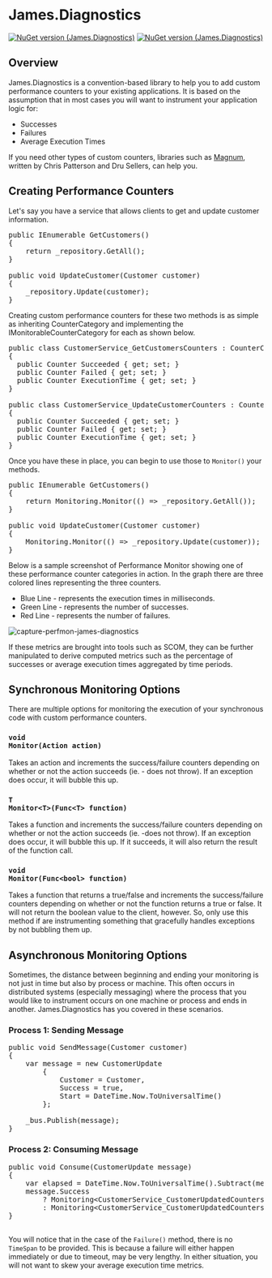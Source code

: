 # James.Diagnostics

[![NuGet version (James.Diagnostics)](https://img.shields.io/nuget/v/James.Diagnostics.svg?style=flat)](https://www.nuget.org/packages/James.Diagnostics/)
[![NuGet version (James.Diagnostics)](https://img.shields.io/nuget/dt/James.Diagnostics.svg?style=flat)](https://www.nuget.org/packages/James.Diagnostics/)

## Overview ##
James.Diagnostics is a convention-based library to help you to add custom performance counters to your existing applications.  It is based on the assumption that in most cases you will want to instrument your application logic for:

* Successes
* Failures
* Average Execution Times

If you need other types of custom counters, libraries such as [Magnum](https://www.nuget.org/packages/Magnum/), written by Chris Patterson and Dru Sellers, can help you.

## Creating Performance Counters ##
Let's say you have a service that allows clients to get and update customer information.

<pre lang="csharp">
public IEnumerable<Customer> GetCustomers()
{
	return _repository.GetAll();
}

public void UpdateCustomer(Customer customer)
{
	_repository.Update(customer);
}
</pre>

Creating custom performance counters for these two methods is as simple as inheriting CounterCategory and implementing the IMonitorableCounterCategory for each as shown below.

<pre lang="csharp">
public class CustomerService_GetCustomersCounters : CounterCategory, IMonitorableCounterCategory
{
  public Counter Succeeded { get; set; }
  public Counter Failed { get; set; }
  public Counter ExecutionTime { get; set; }
}

public class CustomerService_UpdateCustomerCounters : CounterCategory, IMonitorableCounterCategory
{
  public Counter Succeeded { get; set; }
  public Counter Failed { get; set; }
  public Counter ExecutionTime { get; set; }
}
</pre>

Once you have these in place, you can begin to use those to <code lang="csharp">Monitor()</code> your methods.

<pre lang="csharp">
public IEnumerable<Customer> GetCustomers()
{
	return Monitoring<CustomerService_GetCustomerCounters>.Monitor(() => _repository.GetAll());
}

public void UpdateCustomer(Customer customer)
{
	Monitoring<CustomerService_UpdateCustomerCounters>.Monitor(() => _repository.Update(customer));
}
</pre>

Below is a sample screenshot of Performance Monitor showing one of these performance counter categories in action.  In the graph there are three colored lines representing the three counters.

* Blue Line - represents the execution times in milliseconds.  
* Green Line - represents the number of successes.
* Red Line - represents the number of failures.

![capture-perfmon-james-diagnostics](https://cloud.githubusercontent.com/assets/177508/8517979/76eab4fe-238b-11e5-9c2a-febcaaca00cd.PNG)

If these metrics are brought into tools such as SCOM, they can be further manipulated to derive computed metrics such as the percentage of successes or average execution times aggregated by time periods.

## Synchronous Monitoring Options ##

There are multiple options for monitoring the execution of your synchronous code with custom performance counters.

### <code lang="csharp">void Monitor(Action action)</code> ###

Takes an action and increments the success/failure counters depending on whether or not the action succeeds (ie. - does not throw).  If an exception does occur, it will bubble this up.

### <code lang="csharp">T Monitor&lt;T&gt;(Func&lt;T&gt; function)</code> ###

Takes a function and increments the success/failure counters depending on whether or not the action succeeds (ie. -does not throw).  If an exception does occur, it will bubble this up.  If it succeeds, it will also return the result of the function call.

### <code lang="csharp">void Monitor(Func&lt;bool&gt; function)</code> ###

Takes a function that returns a true/false and increments the success/failure counters depending on whether or not the function returns a true or false.  It will not return the boolean value to the client, however.  So, only use this method if are instrumenting something that gracefully handles exceptions by not bubbling them up. 

## Asynchronous Monitoring Options ##

Sometimes, the distance between beginning and ending your monitoring is not just in time but also by process or machine.  This often occurs in distributed systems (especially messaging) where the process that you would like to instrument occurs on one machine or process and ends in another.  James.Diagnostics has you covered in these scenarios.

### Process 1:  Sending Message ###
<pre lang="csharp">
public void SendMessage(Customer customer)
{
	var message = new CustomerUpdate
		{  
			Customer = Customer, 
			Success = true,
			Start = DateTime.Now.ToUniversalTime()
		};

	_bus.Publish(message);
}
</pre>

### Process 2:  Consuming Message ###
<pre lang="csharp">
public void Consume(CustomerUpdate message)
{
	var elapsed = DateTime.Now.ToUniversalTime().Subtract(message.Start);
	message.Success 
		? Monitoring&lt;CustomerService_CustomerUpdatedCounters&gt;.Success(elapsed)
		: Monitoring&lt;CustomerService_CustomerUpdatedCounters&gt;.Failure();
}

</pre>

You will notice that in the case of the <code lang="csharp">Failure()</code> method, there is no <code lang="csharp">TimeSpan</code> to be provided.  This is because a failure will either happen immediately or due to timeout, may be very lengthy.  In either situation, you will not want to skew your average execution time metrics.
